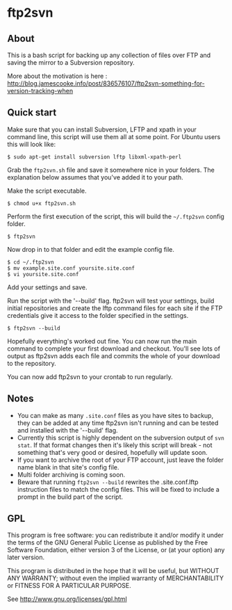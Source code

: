 ftp2svn
=======

About
-----

This is a bash script for backing up any collection of files over FTP and saving the mirror to a Subversion repository.

More about the motivation is here : http://blog.jamescooke.info/post/836576107/ftp2svn-something-for-version-tracking-when

Quick start
-----------

Make sure that you can install Subversion, LFTP and xpath in your command line, this script will use them all at some point. For Ubuntu users this will look like:

	$ sudo apt-get install subversion lftp libxml-xpath-perl

Grab the `ftp2svn.sh` file and save it somewhere nice in your folders. The explanation below assumes that you've added it to your path.

Make the script executable.

	$ chmod u+x ftp2svn.sh

Perform the first execution of the script, this will build the `~/.ftp2svn` config folder.

	$ ftp2svn

Now drop in to that folder and edit the example config file.

	$ cd ~/.ftp2svn
	$ mv example.site.conf yoursite.site.conf
	$ vi yoursite.site.conf

Add your settings and save.

Run the script with the '--build' flag. ftp2svn will test your settings, build initial repositories and create the lftp command files for each site if the 
FTP credentials give it access to the folder specified in the settings.

	$ ftp2svn --build

Hopefully everything's worked out fine. You can now run the main command to complete your first download and checkout. You'll see lots of output as ftp2svn adds each file and commits the whole of your download to the repository.

You can now add ftp2svn to your crontab to run regularly.

Notes
-----

* You can make as many `.site.conf` files as you have sites to backup, they can be added at any time ftp2svn isn't running and can be tested and installed with the '--build' flag.
* Currently this script is highly dependent on the subversion output of `svn stat`. If that format changes then it's likely this script will break - not something that's very good or desired, hopefully will update soon.
* If you want to archive the root of your FTP account, just leave the folder name blank in that site's config file.
* Multi folder archiving is coming soon.
* Beware that running `ftp2svn --build` rewrites the .site.conf.lftp instruction files to match the config files. This will be fixed to include a prompt in the build part of the script.

GPL
---

This program is free software: you can redistribute it and/or modify it under the terms of the GNU General Public License as published by the Free Software Foundation, either version 3 of the License, or (at your option) any later version.

This program is distributed in the hope that it will be useful, but WITHOUT ANY WARRANTY; without even the implied warranty of MERCHANTABILITY or FITNESS FOR A PARTICULAR PURPOSE.

See http://www.gnu.org/licenses/gpl.html



